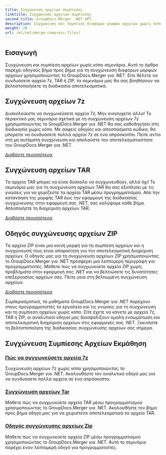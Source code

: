 ```yaml
---
title: Συγχώνευση αρχείων συμπίεσης
linktitle: Συγχώνευση αρχείων συμπίεσης
second_title: GroupDocs.Merger .NET API
description: Συγχώνευση και συμπίεση διαφόρων μορφών αρχείων χωρίς κόπο tutorials. Μάθετε να συνδυάζετε αρχεία 7z, TAR και ZIP με τους αναλυτικούς οδηγούς μας.
weight: 20
url: /el/net/merge-compress-files/
---
```

## Εισαγωγή


Συγχώνευση και συμπίεση αρχείων χωρίς κόπο σεμινάρια. Αυτό το άρθρο παρέχει οδηγούς βήμα προς βήμα για τη συγχώνευση διαφόρων μορφών αρχείων χρησιμοποιώντας το GroupDocs.Merger για .NET. Είτε θέλετε να συνδυάσετε αρχεία 7z, TAR ή ZIP, τα σεμινάρια μας θα σας βοηθήσουν να βελτιστοποιήσετε τη διαδικασία αποτελεσματικά.

## Συγχώνευση αρχείων 7z

Δυσκολεύεστε να συγχωνεύσετε αρχεία 7z; Μην ανησυχείτε άλλο! Το περιεκτικό μας σεμινάριο σχετικά με τη συγχώνευση αρχείων 7z χρησιμοποιώντας το GroupDocs.Merger για .NET θα σας καθοδηγήσει στη διαδικασία χωρίς κόπο. Με σαφείς οδηγίες και αποσπάσματα κώδικα, θα μπορείτε να συνδυάσετε πολλά αρχεία 7z σε ένα απρόσκοπτα. Πείτε αντίο στη μη αυτόματη συγχώνευση και απολαύστε την αποτελεσματικότητα του GroupDocs.Merger για .NET.

[Διαβάστε περισσότερα](./merge-7z-files/)

## Συγχώνευση αρχείων TAR

Τα αρχεία TAR μπορεί να είναι δύσκολο να συγχωνευθούν, αλλά όχι! Το σεμινάριο μας για τη συγχώνευση αρχείων TAR θα σας εξοπλίσει με τις γνώσεις για να χειρίζεστε τα αρχεία TAR μέσω προγραμματισμού. Από την κατανόηση της μορφής TAR έως την εφαρμογή της διαδικασίας συγχώνευσης στην εφαρμογή σας .NET, σας καλύψαμε κάθε βήμα. Απλοποιήστε τη διαχείριση αρχείων TAR.

[Διαβάστε περισσότερα](./merging-tar-files/)

## Οδηγός συγχώνευσης αρχείων ZIP

Τα αρχεία ZIP είναι μια κοινή μορφή για τη συμπίεση αρχείων και η συγχώνευσή τους είναι απαραίτητη για την αποτελεσματική διαχείριση αρχείων. Ο οδηγός μας για τη συγχώνευση αρχείων ZIP χρησιμοποιώντας το GroupDocs.Merger για .NET προσφέρει μια λεπτομερή περιγραφή για προγραμματιστές. Μάθετε πώς να συγχωνεύετε αρχεία ZIP χωρίς προβλήματα στην εφαρμογή σας .NET και να βελτιώσετε τις δυνατότητες επεξεργασίας αρχείων σας. Πείτε γεια στη βελτιωμένη συγχώνευση αρχείων.

[Διαβάστε περισσότερα](./guide-merging-zip-files/)

Συμπερασματικά, τα μαθήματα GroupDocs.Merger για .NET παρέχουν στους προγραμματιστές τα εργαλεία και τις γνώσεις για τη συγχώνευση και τη συμπίεση αρχείων χωρίς κόπο. Είτε έχετε να κάνετε με αρχεία 7z, TAR ή ZIP, οι αναλυτικοί οδηγοί μας διασφαλίζουν ομαλή ενσωμάτωση και αποτελεσματική διαχείριση αρχείων στις εφαρμογές σας .NET. Ξεκινήστε τη βελτιστοποίηση της διαδικασίας συγχώνευσης αρχείων σας σήμερα.
## Συγχώνευση Συμπίεσης Αρχείων Εκμάθηση
### [Πώς να συγχωνεύσετε αρχεία 7z](./merge-7z-files/)
Συγχώνευση αρχείων 7z χωρίς κόπο χρησιμοποιώντας το GroupDocs.Merger για .NET. Ακολουθήστε τον αναλυτικό οδηγό μας για να συνδυάσετε πολλά αρχεία σε ένα απρόσκοπτα.
### [Συγχώνευση αρχείων Tar](./merging-tar-files/)
Μάθετε πώς να συγχωνεύετε αρχεία TAR μέσω προγραμματισμού χρησιμοποιώντας το GroupDocs.Merger για .NET. Ακολουθήστε τον βήμα προς βήμα οδηγό μας για να χειριστείτε αποτελεσματικά τα αρχεία TAR.
### [Οδηγός συγχώνευσης αρχείων Zip](./guide-merging-zip-files/)
Μάθετε πώς να συγχωνεύετε αρχεία ZIP μέσω προγραμματισμού χρησιμοποιώντας το GroupDocs.Merger για .NET. Αυτό το σεμινάριο παρέχει έναν λεπτομερή οδηγό για προγραμματιστές.